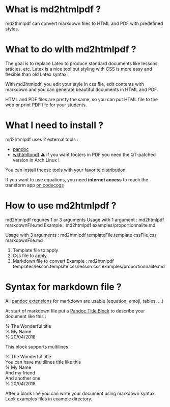 # What is md2htmlpdf ?
md2thmlpdf can convert markdown files to HTML and PDF with predefined styles.

# What to do with md2htmlpdf ?

The goal is to replace Latex to produce standard documents like lessons, articles, etc.
Latex is a nice tool but styling with CSS is more easy and flexible than old Latex syntax.

With md2htmlpdf, you edit your style in css file, edit contents with markdown and you can generate beautiful documents in HTML and PDF.

HTML and PDF files are pretty the same, so you can put HTML file to the web or print PDF file for your students.

# What I need to install ?

md2htmlpdf uses 2 external tools :

 - [pandoc](https://pandoc.org/)
 - [wkhtmltopdf](https://wkhtmltopdf.org/) ⚠️ if you want footers in PDF you need the QT-patched version in Arch Linux !

You can install theese tools with your favorite distribution.

If you want to use equations, you need **internet access** to reach the transform app [on codecogs](http://latex.codecogs.com/svg.latex)

# How to use md2htmlpdf ?

md2htmlpdf requires 1 or 3 arguments
Usage with 1 argument : md2htmlpdf markdownFile.md
Example : md2htmlpdf examples/proportionnalite.md

Usage with 3 arguments : md2htmlpdf templateFile.template cssFile.css markdownFile.md
1) Template file to apply
2) Css file to apply
3) Markdown file to convert
Example : md2htmlpdf templates/lesson.template css/lesson.css examples/proportionnalite.md

# Syntax for markdown file ?

All [pandoc extensions](https://pandoc.org/MANUAL.html#pandocs-markdown) for markdown are usable (equation, emoji, tables, ...)

At start of markdown file put a [Pandoc Title Block](https://pandoc.org/MANUAL.html#metadata-blocks) to describe your document like this :

% The Wonderful title  
% My Name  
% 20/04/2018  

This block supports multilines :

% The Wonderful title  
  You can have multilines title like this  
% My Name  
  And my friend  
  And another one  
% 20/04/2018

After a blank line you can write your document using markdown syntax. Look examples files in example directory.